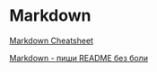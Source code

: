# Markdown

[Markdown Cheatsheet](https://github.com/adam-p/markdown-here/wiki/Markdown-Cheatsheet)

[Markdown - пиши README без боли](https://www.youtube.com/watch?v=FFBTGdEMrQ4)

